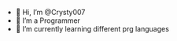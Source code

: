 - 👋 Hi, I’m @Crysty007
- 👀 I’m a Programmer
- 🌱 I’m currently learning different prg languages


<!---
Crysty007/Crysty007 is a ✨ special ✨ repository because its `README.md` (this file) appears on your GitHub profile.
You can click the Preview link to take a look at your changes.
--->
